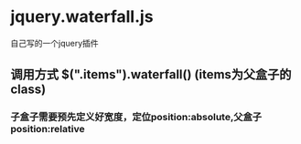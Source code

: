 # jquery.waterfall.js
自己写的一个jquery插件
## 调用方式 $(".items").waterfall()  (items为父盒子的class)
### 子盒子需要预先定义好宽度，定位position:absolute,父盒子position:relative
